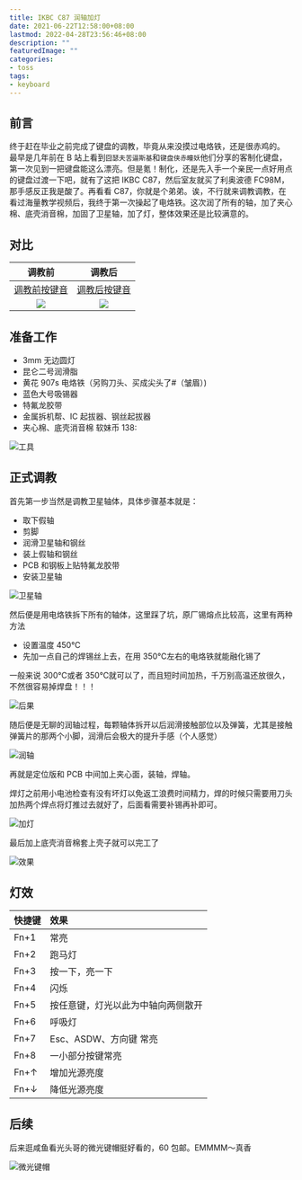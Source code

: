 ```yaml
---
title: IKBC C87 润轴加灯
date: 2021-06-22T12:58:00+08:00
lastmod: 2022-04-28T23:56:46+08:00
description: ""
featuredImage: ""
categories:
- toss
tags:
- keyboard
---
```


## 前言

终于赶在毕业之前完成了键盘的调教，毕竟从来没摸过电烙铁，还是很赤鸡的。
最早是几年前在 B 站上看到`囧瑟夫苦逼斯基`和`键盘侠赤瞳妖`他们分享的客制化键盘，第一次见到一把键盘能这么漂亮。但是氪！制化，还是先入手一个亲民一点好用点的键盘过渡一下吧，就有了这把 IKBC C87，然后室友就买了利奥波德 FC98M，那手感反正我是酸了。再看看 C87，你就是个弟弟。诶，不行就来调教调教，在看过海量教学视频后，我终于第一次操起了电烙铁。这次润了所有的轴，加了夹心棉、底壳消音棉，加固了卫星轴，加了灯，整体效果还是比较满意的。

## 对比
调教前 | 调教后
:--: | :--:
[调教前按键音](https://cdn.jsdelivr.net/gh/zggsong/img_hosting/media/%E8%B0%83%E6%95%99%E5%89%8D.m4a) | [调教后按键音](https://cdn.jsdelivr.net/gh/zggsong/img_hosting/media/%E8%B0%83%E6%95%99%E5%90%8E.m4a)
![](https://cdn.zggsong.cn/2021/06/23/a79ceed6817c2.JPG) | ![](https://cdn.zggsong.cn/2021/06/23/bed2fcb69d294.JPG)
## 准备工作

- 3mm 无边圆灯
- 昆仑二号润滑脂
- 黄花 907s 电烙铁（另购刀头、买成尖头了#（皱眉）)
- 蓝色大号吸锡器
- 特氟龙胶带
- 金属拆机帮、IC 起拔器、钢丝起拔器
- 夹心棉、底壳消音棉
软妹币 138:

![工具](https://cdn.zggsong.cn/2021/06/29/30c16977612e1.jpg)

## 正式调教

首先第一步当然是调教卫星轴体，具体步骤基本就是：
- 取下假轴
- 剪脚
- 润滑卫星轴和钢丝
- 装上假轴和钢丝
- PCB 和钢板上贴特氟龙胶带
- 安装卫星轴

![卫星轴](https://cdn.zggsong.cn/2021/06/29/243275d0ce633.jpg)

然后便是用电烙铁拆下所有的轴体，这里踩了坑，原厂锡熔点比较高，这里有两种方法
- 设置温度 450℃
- 先加一点自己的焊锡丝上去，在用 350℃左右的电烙铁就能融化锡了

一般来说 300℃或者 350℃就可以了，而且短时间加热，千万别高温还放很久，不然很容易掉焊盘！！！

![后果](https://cdn.zggsong.cn/2021/06/29/6f768567c4b5e.jpg)

随后便是无聊的润轴过程，每颗轴体拆开以后润滑接触部位以及弹簧，尤其是接触弹簧片的那两个小脚，润滑后会极大的提升手感（个人感觉）

![润轴](https://cdn.zggsong.cn/2021/06/29/44ac06fcca507.jpg)

再就是定位版和 PCB 中间加上夹心面，装轴，焊轴。

焊灯之前用小电池检查有没有坏灯以免返工浪费时间精力，焊的时候只需要用刀头加热两个焊点将灯推过去就好了，后面看需要补锡再补即可。

![加灯](https://cdn.zggsong.cn/2021/06/29/82f759b7d1959.jpg)

最后加上底壳消音棉套上壳子就可以完工了

![效果](https://cdn.zggsong.cn/2021/06/29/ae64b147d1e91.jpg)

## 灯效
| 快捷键 | 效果 |
| :-- |:--|
Fn+1|常亮
Fn+2|跑马灯
Fn+3|按一下，亮一下
Fn+4|闪烁
Fn+5|按任意键，灯光以此为中轴向两侧散开
Fn+6|呼吸灯
Fn+7|Esc、ASDW、方向键 常亮
Fn+8|一小部分按键常亮
Fn+↑|增加光源亮度
Fn+↓|降低光源亮度

## 后续

后来逛咸鱼看光头哥的微光键帽挺好看的，60 包邮。EMMMM～真香

![微光键帽](https://cdn.zggsong.cn/2021/06/29/7f9cc9bcf2001.jpg)
